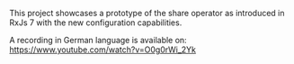 This project showcases a prototype of the share operator as introduced in RxJs 7 with the new configuration capabilities.

A recording in German language is available on: https://www.youtube.com/watch?v=O0g0rWi_2Yk
